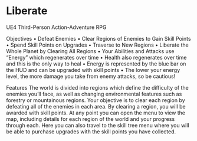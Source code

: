 # Liberate
UE4 Third-Person Action-Adventure RPG

Objectives
•	Defeat Enemies
•	Clear Regions of Enemies to Gain Skill Points
•	Spend Skill Points on Upgrades
•	Traverse to New Regions
•	Liberate the Whole Planet by Clearing All Regions
•	Your Abilities and Attacks use “Energy” which regenerates over time
•	Health also regenerates over time and this is the only way to heal
•	Energy is represented by the blue bar on the HUD and can be upgraded with skill points
•	The lower your energy level, the more damage you take from enemy attacks, so be cautious! 

Features
The world is divided into regions which define the difficulty of the enemies you’ll face, as well as changing environmental features such as forestry or mountainous regions. 
Your objective is to clear each region by defeating all of the enemies in each area. By clearing a region, you will be awarded with skill points. At any point you can open the 
menu to view the map, including details for each region of the world and your progress through each. Here you can also travel to the skill tree menu where you will be able to 
purchase upgrades with the skill points you have collected. 
